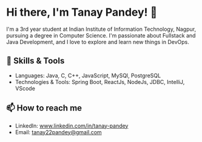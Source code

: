 # Hi there, I'm Tanay Pandey! 👋

I'm a 3rd year student at Indian Institute of Information Technology, Nagpur, pursuing a degree in Computer Science. I'm passionate about Fullstack and Java Development, and I love to explore and learn new things in DevOps.

## 🔧 Skills & Tools

- Languages: Java, C, C++, JavaScript, MySQl, PostgreSQL
- Technologies & Tools: Spring Boot, ReactJs, NodeJs, JDBC, IntelliJ, VScode

## 📫 How to reach me

- LinkedIn: www.linkedin.com/in/tanay-pandey
- Email: tanay22pandey@gmail.com
